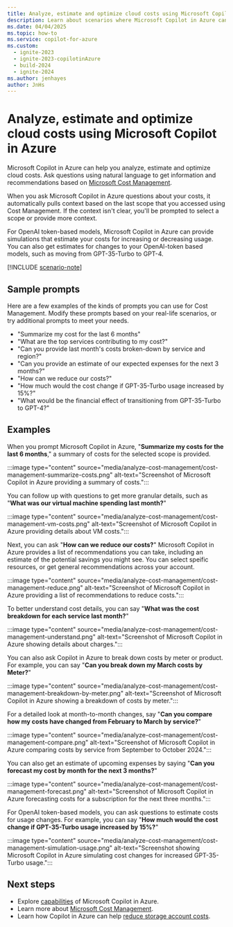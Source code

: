 ```yaml
---
title: Analyze, estimate and optimize cloud costs using Microsoft Copilot in Azure
description: Learn about scenarios where Microsoft Copilot in Azure can use Microsoft Cost Management to help you manage your costs.
ms.date: 04/04/2025
ms.topic: how-to
ms.service: copilot-for-azure
ms.custom:
  - ignite-2023
  - ignite-2023-copilotinAzure
  - build-2024
  - ignite-2024
ms.author: jenhayes
author: JnHs
---
```


# Analyze, estimate and optimize cloud costs using Microsoft Copilot in Azure

Microsoft Copilot in Azure can help you analyze, estimate and optimize cloud costs. Ask questions using natural language to get information and recommendations based on [Microsoft Cost Management](/azure/cost-management-billing/costs/overview-cost-management).

When you ask Microsoft Copilot in Azure  questions about your costs, it automatically pulls context based on the last scope that you accessed using Cost Management. If the context isn't clear, you'll be prompted to select a scope or provide more context.

For OpenAI token-based models, Microsoft Copilot in Azure can provide simulations that estimate your costs for increasing or decreasing usage. You can also get estimates for changes to your OpenAI-token based models, such as moving from GPT-35-Turbo to GPT-4.

[!INCLUDE [scenario-note](includes/scenario-note.md)]

## Sample prompts

Here are a few examples of the kinds of prompts you can use for Cost Management. Modify these prompts based on your real-life scenarios, or try additional prompts to meet your needs.

- "Summarize my cost for the last 6 months"
- "What are the top services contributing to my cost?"
- "Can you provide last month's costs broken-down by service and region?"
- "Can you provide an estimate of our expected expenses for the next 3 months?"
- "How can we reduce our costs?"
- "How much would the cost change if GPT-35-Turbo usage increased by 15%?"
- "What would be the financial effect of transitioning from GPT-35-Turbo to GPT-4?"

## Examples

When you prompt Microsoft Copilot in Azure, "**Summarize my costs for the last 6 months**," a summary of costs for the selected scope is provided.

:::image type="content" source="media/analyze-cost-management/cost-management-summarize-costs.png" alt-text="Screenshot of Microsoft Copilot in Azure providing a summary of costs.":::

You can follow up with questions to get more granular details, such as "**What was our virtual machine spending last month?**"

:::image type="content" source="media/analyze-cost-management/cost-management-vm-costs.png" alt-text="Screenshot of Microsoft Copilot in Azure providing details about VM costs.":::

Next, you can ask "**How can we reduce our costs?**" Microsoft Copilot in Azure provides a list of recommendations you can take, including an estimate of the potential savings you might see. You can select speific resources, or get general recommendations across your account.

:::image type="content" source="media/analyze-cost-management/cost-management-reduce.png" alt-text="Screenshot of Microsoft Copilot in Azure providing a list of recommendations to reduce costs.":::

To better understand cost details, you can say "**What was the cost breakdown for each service last month?**"

:::image type="content" source="media/analyze-cost-management/cost-management-understand.png" alt-text="Screenshot of Microsoft Copilot in Azure showing details about charges.":::

You can also ask Copilot in Azure to break down costs by meter or product. For example, you can say "**Can you break down my March costs by Meter?**"

:::image type="content" source="media/analyze-cost-management/cost-management-breakdown-by-meter.png" alt-text="Screenshot of Microsoft Copilot in Azure showing a breakdown of costs by meter.":::

For a detailed look at month-to-month changes, say "**Can you compare how my costs have changed from February to March by service?**"

:::image type="content" source="media/analyze-cost-management/cost-management-compare.png" alt-text="Screenshot of Microsoft Copilot in Azure comparing costs by service from September to October 2024.":::

You can also get an estimate of upcoming expenses by saying "**Can you forecast my cost by month for the next 3 months?**"

:::image type="content" source="media/analyze-cost-management/cost-management-forecast.png" alt-text="Screenshot of Microsoft Copilot in Azure forecasting costs for a subscription for the next three months.":::

For OpenAI token-based models, you can ask questions to estimate costs for usage changes. For example, you can say "**How much would the cost change if GPT-35-Turbo usage increased by 15%?**"

:::image type="content" source="media/analyze-cost-management/cost-management-simulation-usage.png" alt-text="Screenshot showing Microsoft Copilot in Azure simulating cost changes for increased GPT-35-Turbo usage.":::

## Next steps

- Explore [capabilities](capabilities.md) of Microsoft Copilot in Azure.
- Learn more about [Microsoft Cost Management](/azure/cost-management-billing/costs/overview-cost-management).
- Learn how Copilot in Azure can help [reduce storage account costs](improve-storage-accounts.md#reduce-storage-costs).
